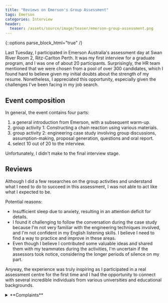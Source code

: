 ```yaml
---
title: "Reviews on Emerson's Group Assessment"
tags: Emerson
categories: Interview
header:
  teaser: /assets/source/image/teaser/emerson-group-assessment.png
---
```


{::options parse_block_html="true" /}

Last Tuesday, I participated in Emerson Australia's assessment day at Swan River Room 2, Ritz-Carlton Perth. 
It was my first interview for a graduate program, and I was one of about 20 participants. 
Surprisingly, the HR team mentioned that we were chosen from a pool of over 300 candidates, 
which I found hard to believe given my initial doubts about the strength of my resume. Nonetheless, 
I appreciated this opportunity, especially given the challenges I've been facing in my job search.

## Event composition

In general, the event contains four parts:
1. a general introduction from Emerson, with a subsequent warm-up.
2. group activity 1: Constructing a chain reaction using various materials.
3. group activity 2: engineering case study involving group discussions, assumption-making, proposal generation, questions and oral report.
4. select 10 out of 20 to the interview.

Unfortunately, I didn't make to the final interview stage.

## Reviews

Although I did a few researches on the group activities and understand what I need to do to succeed in this assessment, 
I was not able to act like what I expected to be. 

Potential reasons:
 - Insufficient sleep due to anxiety, resulting in an attention deficit for details.
 - I found it challenging to follow the conversation during the case study because I'm not very familiar with the engineering techniques involved, and I'm not confident in my English listening skills. I believe I need to find a way to practice and improve in these areas.
 - Even though I believe I contributed some valuable ideas and shared them with my teammates during the activities, I'm uncertain if the assessors took notice, considering the longer periods of silence on my part.


Anyway, the experience was truly inspiring as I participated in a real assessment centre for the first time and 
I had the opportunity to connect with several incredible individuals from various universities and educational backgrounds.

<details close markdown="1">
<summary> **Complaints**
</summary>
The assessment process is quite frustrating and annoying; 
The HR team often tried to be pleasant and polite, 
but they rarely communicated the number of positions available or their specific selection criteria, 
leaving candidates in the dark until a merciless rejection.
I must admit that there were a few strong candidates who were not only talkative 
but also highly skilled at effective communication when dealing with tasks. 
It seemed like they had encountered similar situations before, which was somewhat frustrating for me, 
as I felt like I was merely used to highlight their abilities.
I often wonder who was the first person to employ such a seemingly meaningless method for selecting candidates.
Honestly, I don't know if I had another chance to attend such assessment event, 
but I don't wanna attend such event anymore.
</details>
